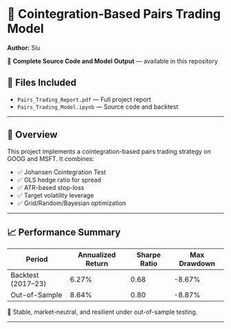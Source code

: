# 🧠 Cointegration-Based Pairs Trading Model

**Author:** Siu

📂 **Complete Source Code and Model Output** — available in this repository  
## 📁 Files Included

- `Pairs_Trading_Report.pdf` — Full project report  
- `Pairs_Trading_Model.ipynb` — Source code and backtest  

---

## 📌 Overview

This project implements a cointegration-based pairs trading strategy on GOOG and MSFT. It combines:

- ✅ Johansen Cointegration Test  
- ✅ OLS hedge ratio for spread  
- ✅ ATR-based stop-loss  
- ✅ Target volatility leverage  
- ✅ Grid/Random/Bayesian optimization  

---

## 📈 Performance Summary

| Period            | Annualized Return | Sharpe Ratio | Max Drawdown |
|------------------|-------------------|--------------|--------------|
| Backtest (2017–23) | 6.27%            | 0.68         | -8.67%       |
| Out-of-Sample     | 8.64%            | 0.80         | -8.87%       |

📌 Stable, market-neutral, and resilient under out-of-sample testing.

---

